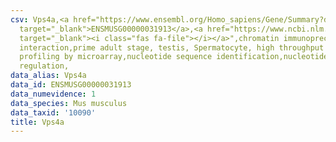 ```yaml
---
csv: Vps4a,<a href="https://www.ensembl.org/Homo_sapiens/Gene/Summary?db=core;g=ENSMUSG00000031913"
  target="_blank">ENSMUSG00000031913</a>,<a href="https://www.ncbi.nlm.nih.gov/pubmed/23834426"
  target="_blank"><i class="fas fa-file"></i></a>",chromatin immunoprecipitation assay,direct
  interaction,prime adult stage, testis, Spermatocyte, high throughput transcription
  profiling by microarray,nucleotide sequence identification,nucleotide sequence identification,transcriptional
  regulation,
data_alias: Vps4a
data_id: ENSMUSG00000031913
data_numevidence: 1
data_species: Mus musculus
data_taxid: '10090'
title: Vps4a
---
```

